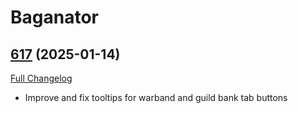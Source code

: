 # Baganator

## [617](https://github.com/Baganator/Baganator/tree/617) (2025-01-14)
[Full Changelog](https://github.com/Baganator/Baganator/compare/616...617) 

- Improve and fix tooltips for warband and guild bank tab buttons  
